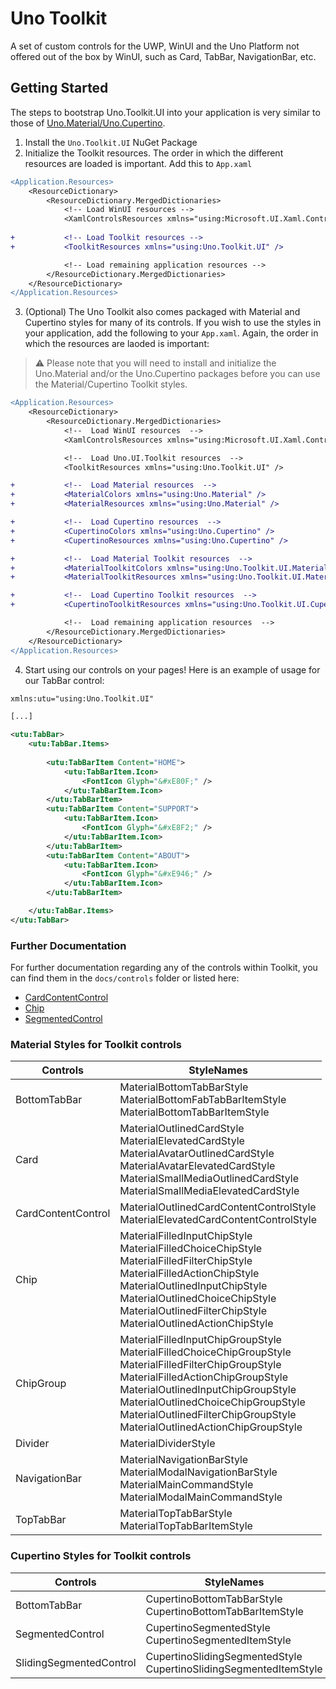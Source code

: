 # Uno Toolkit
A set of custom controls for the UWP, WinUI and the Uno Platform not offered out of the box by WinUI, such as Card, TabBar, NavigationBar, etc.

## Getting Started
The steps to bootstrap Uno.Toolkit.UI into your application is very similar to those of [Uno.Material/Uno.Cupertino](https://github.com/unoplatform/Uno.Themes#getting-started).

1. Install the `Uno.Toolkit.UI` NuGet Package
2. Initialize the Toolkit resources. The order in which the different resources are loaded is important. Add this to `App.xaml`
```diff
<Application.Resources>
	<ResourceDictionary>
		<ResourceDictionary.MergedDictionaries>
			<!-- Load WinUI resources -->
			<XamlControlsResources xmlns="using:Microsoft.UI.Xaml.Controls" />
				
+			<!-- Load Toolkit resources -->
+			<ToolkitResources xmlns="using:Uno.Toolkit.UI" />

			<!-- Load remaining application resources -->
		</ResourceDictionary.MergedDictionaries>
	</ResourceDictionary>
</Application.Resources>
```
3. (Optional) The Uno Toolkit also comes packaged with Material and Cupertino styles for many of its controls. If you wish to use the styles in your application, add the following to your `App.xaml`. Again, the order in which the resources are laoded is important:

> ⚠️
>  Please note that you will need to install and initialize the Uno.Material and/or the Uno.Cupertino packages before you can use the Material/Cupertino Toolkit styles.

```diff
<Application.Resources>
	<ResourceDictionary>
		<ResourceDictionary.MergedDictionaries>
			<!--  Load WinUI resources  -->
			<XamlControlsResources xmlns="using:Microsoft.UI.Xaml.Controls" />

			<!--  Load Uno.UI.Toolkit resources  -->
			<ToolkitResources xmlns="using:Uno.Toolkit.UI" />

+			<!--  Load Material resources  -->
+			<MaterialColors xmlns="using:Uno.Material" />
+			<MaterialResources xmlns="using:Uno.Material" />

+			<!--  Load Cupertino resources  -->
+			<CupertinoColors xmlns="using:Uno.Cupertino" />
+			<CupertinoResources xmlns="using:Uno.Cupertino" />

+			<!--  Load Material Toolkit resources  -->
+			<MaterialToolkitColors xmlns="using:Uno.Toolkit.UI.Material" />
+			<MaterialToolkitResources xmlns="using:Uno.Toolkit.UI.Material" />

+			<!--  Load Cupertino Toolkit resources  -->
+			<CupertinoToolkitResources xmlns="using:Uno.Toolkit.UI.Cupertino" />

			<!--  Load remaining application resources  -->
		</ResourceDictionary.MergedDictionaries>
	</ResourceDictionary>
</Application.Resources>
```

4. Start using our controls on your pages!
Here is an example of usage for our TabBar control:

```xml
xmlns:utu="using:Uno.Toolkit.UI"

[...]

<utu:TabBar>
    <utu:TabBar.Items>
        
        <utu:TabBarItem Content="HOME">
            <utu:TabBarItem.Icon>
                <FontIcon Glyph="&#xE80F;" />
            </utu:TabBarItem.Icon>
        </utu:TabBarItem>
        <utu:TabBarItem Content="SUPPORT">
            <utu:TabBarItem.Icon>
                <FontIcon Glyph="&#xE8F2;" />
            </utu:TabBarItem.Icon>
        </utu:TabBarItem>
        <utu:TabBarItem Content="ABOUT">
            <utu:TabBarItem.Icon>
                <FontIcon Glyph="&#xE946;" />
            </utu:TabBarItem.Icon>
        </utu:TabBarItem>

    </utu:TabBar.Items>
</utu:TabBar>
```

### Further Documentation
For further documentation regarding any of the controls within Toolkit, you can find them in the `docs/controls` folder or listed here:
- [CardContentControl](docs/controls/CardContentControl.md)
- [Chip](docs/controls/Chip.md)
- [SegmentedControl](docs/controls/SegmentedControls.md)

### Material Styles for Toolkit controls
| **Controls**              | **StyleNames**                                                                |
|---------------------------|-------------------------------------------------------------------------------|
| BottomTabBar              | MaterialBottomTabBarStyle <br> MaterialBottomFabTabBarItemStyle <br> MaterialBottomTabBarItemStyle  |
| Card                      | MaterialOutlinedCardStyle <br> MaterialElevatedCardStyle <br> MaterialAvatarOutlinedCardStyle <br> MaterialAvatarElevatedCardStyle <br> MaterialSmallMediaOutlinedCardStyle <br> MaterialSmallMediaElevatedCardStyle |
| CardContentControl        | MaterialOutlinedCardContentControlStyle <br> MaterialElevatedCardContentControlStyle |
| Chip                      | MaterialFilledInputChipStyle<br>MaterialFilledChoiceChipStyle<br>MaterialFilledFilterChipStyle<br>MaterialFilledActionChipStyle<br>MaterialOutlinedInputChipStyle<br>MaterialOutlinedChoiceChipStyle<br>MaterialOutlinedFilterChipStyle<br>MaterialOutlinedActionChipStyle |
| ChipGroup                 | MaterialFilledInputChipGroupStyle<br>MaterialFilledChoiceChipGroupStyle<br>MaterialFilledFilterChipGroupStyle<br>MaterialFilledActionChipGroupStyle<br>MaterialOutlinedInputChipGroupStyle<br>MaterialOutlinedChoiceChipGroupStyle<br>MaterialOutlinedFilterChipGroupStyle<br>MaterialOutlinedActionChipGroupStyle |
| Divider                   | MaterialDividerStyle |
| NavigationBar             | MaterialNavigationBarStyle <br> MaterialModalNavigationBarStyle <br> MaterialMainCommandStyle <br> MaterialModalMainCommandStyle |
| TopTabBar                 | MaterialTopTabBarStyle <br> MaterialTopTabBarItemStyle |



### Cupertino Styles for Toolkit controls
| **Controls**              | **StyleNames**                                                                |
|---------------------------|-------------------------------------------------------------------------------|
| BottomTabBar              | CupertinoBottomTabBarStyle <br> CupertinoBottomTabBarItemStyle |
| SegmentedControl          | CupertinoSegmentedStyle <br> CupertinoSegmentedItemStyle |
| SlidingSegmentedControl   | CupertinoSlidingSegmentedStyle <br> CupertinoSlidingSegmentedItemStyle |
